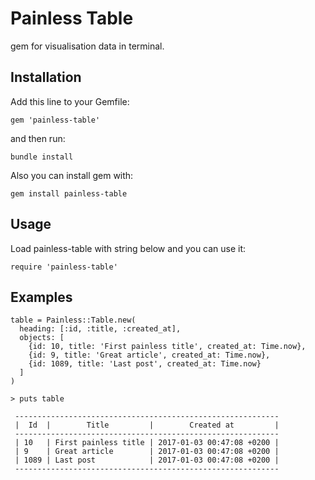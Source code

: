 # Painless Table

gem for visualisation data in terminal.

## Installation
Add this line to your Gemfile:

` gem 'painless-table' `

and then run:

` bundle install `

Also you can install gem with:

` gem install painless-table `

## Usage

Load painless-table with string below and you can use it:

` require 'painless-table' `

## Examples

```
table = Painless::Table.new(
  heading: [:id, :title, :created_at],
  objects: [
    {id: 10, title: 'First painless title', created_at: Time.now},
    {id: 9, title: 'Great article', created_at: Time.now},
    {id: 1089, title: 'Last post', created_at: Time.now}
  ]
)

> puts table

 -----------------------------------------------------------
 |  Id  |        Title         |        Created at         |
 -----------------------------------------------------------
 | 10   | First painless title | 2017-01-03 00:47:08 +0200 |
 | 9    | Great article        | 2017-01-03 00:47:08 +0200 |
 | 1089 | Last post            | 2017-01-03 00:47:08 +0200 |
 -----------------------------------------------------------

```
